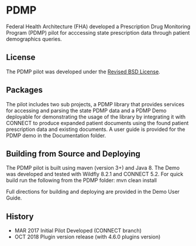 PDMP
=======
Federal Health Architecture (FHA) developed a Prescription Drug Monitoring Program (PDMP) pilot for acccessing state prescription data through patient demographics queries.

License
-------
The PDMP pilot was developed under the [Revised BSD License](https://connectopensource.atlassian.net/wiki/x/mQCD).

Packages
--------
The pilot includes two sub projects, a PDMP library that provides services for accessing and parsing the state PDMP data and a PDMP Demo deployable for demonstrating the usage of the library by integrating it with CONNECT to produce expanded patient documents using the found patient prescription data and existing documents.  A user guide is provided for the PDMP demo in the Documentation folder.

Building from Source and Deploying
--------
The PDMP pilot is built using maven (version 3+) and Java 8.  The Demo was developed and tested with Wildfly 8.2.1 and CONNECT 5.2.  For quick build run the following from the PDMP folder: mvn clean install

Full directions for building and deploying are provided in the Demo User Guide.

History
-------
* MAR 2017 Initial Pilot Developed (CONNECT branch)
* OCT 2018 Plugin version release (with 4.6.0 plugins version)


